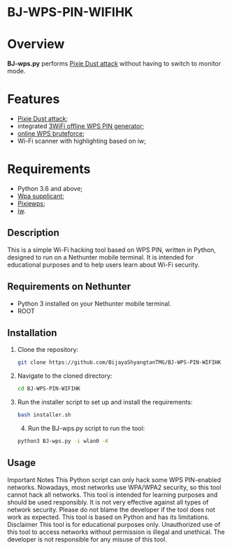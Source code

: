 # BJ-WPS-PIN-WIFIHK

# Overview
**BJ-wps.py** performs [Pixie Dust attack](https://forums.kali.org/showthread.php?24286-WPS-Pixie-Dust-Attack-Offline-WPS-Attack) without having to switch to monitor mode.
# Features
 - [Pixie Dust attack](https://forums.kali.org/showthread.php?24286-WPS-Pixie-Dust-Attack-Offline-WPS-Attack);
 - integrated [3WiFi offline WPS PIN generator](https://3wifi.stascorp.com/wpspin);
 - [online WPS bruteforce](https://sviehb.files.wordpress.com/2011/12/viehboeck_wps.pdf);
 - Wi-Fi scanner with highlighting based on iw;
# Requirements
 - Python 3.6 and above;
 - [Wpa supplicant](https://www.w1.fi/wpa_supplicant/);
 - [Pixiewps](https://github.com/wiire-a/pixiewps);
 - [iw](https://wireless.wiki.kernel.org/en/users/documentation/iw).

## Description
This is a simple Wi-Fi hacking tool based on WPS PIN, written in Python, designed to run on a Nethunter mobile terminal. It is intended for educational purposes and to help users learn about Wi-Fi security.

## Requirements on Nethunter
- Python 3 installed on your Nethunter mobile terminal.
- ROOT
## Installation
1. Clone the repository:
    ```bash
    git clone https://github.com/BijayaShyangtanTMG/BJ-WPS-PIN-WIFIHK
    ```
2. Navigate to the cloned directory:
    ```bash
    cd BJ-WPS-PIN-WIFIHK
    ```
3. Run the installer script to set up and install the requirements:
    ```bash
    bash installer.sh
    ```
    4. Run the BJ-wps.py script to run the tool:
    ```bash
    python3 BJ-wps.py -i wlan0 -K
    ```

## Usage

Important Notes
This Python script can only hack some WPS PIN-enabled networks. Nowadays, most networks use WPA/WPA2 security, so this tool cannot hack all networks.
This tool is intended for learning purposes and should be used responsibly. It is not very effective against all types of network security.
Please do not blame the developer if the tool does not work as expected. This tool is based on Python and has its limitations.
Disclaimer
This tool is for educational purposes only. Unauthorized use of this tool to access networks without permission is illegal and unethical. The developer is not responsible for any misuse of this tool.
